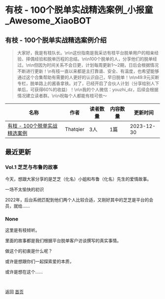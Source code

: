 # 有枝 - 100个脱单实战精选案例_小报童_Awesome_XiaoBOT

## 有枝 - 100个脱单实战精选案例介绍
> 大家好，我是有枝队长。\n\n这份指南是我采访有枝平台脱单用户的相亲经验、择偶经验和脱单历程的总结。\n\n100个脱单的人，分享他们的脱单经过。\n\n但因为时间关系不会日更，计划每周更新1～2期，日后会根据情况不断进行更新！\n有枝一直以来都是主打靠谱、安全、有温度，也希望能够通过这个合集帮助有需要的人更好的认识自己，早日脱单！\n\n49.9元买断专栏，脱单路上的酱香拿铁。对了，已经开启了合伙人计划（分享给别人下单后，可获得60%的收益）！\n\n我的个人微信：youzhi_dz，后续会根据情况建立读者群。\n\n祝每个人都能有枝可依～  
  


|名称|作者|读者数量|内容数量|更新时间|
|---|---|---|---|---|
|[有枝 - 100个脱单实战精选案例](https://xiaobot.net/p/youzhi?refer=0b133df9-27dc-423b-8101-639049001c13)|Thatqier|3人|1篇|2023-12-30|

## 最近更新
### Vol.1 芝芝与布鲁的故事

今天，想跟大家分享的是芝芝（化名）小姐和布鲁（化名）先生的爱情故事。

一场不太愉快的初识

2022年，后台系统匹配到他们两个人比较合适，又刚好其中的芝芝是平台的会员，就给......

### None

这里是有枝倾听。

里面的故事都是我们根据平台脱单客户访谈撰写的真实事情。

做这个的初衷是什么呢？

或许是想跟你们一起探索爱的本质，

或许是想在这个......


<a href="https://github.com/Reno9527/awesome-xiaobot" style="color: white; text-decoration: none;">awesome-xiaobot</a>

返回 [首页](../README.md)
